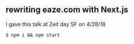 ## rewriting eaze.com with Next.js

I gave this talk at Zeit day SF on 4/28/18

```sh
$ npm i && npm start
```
